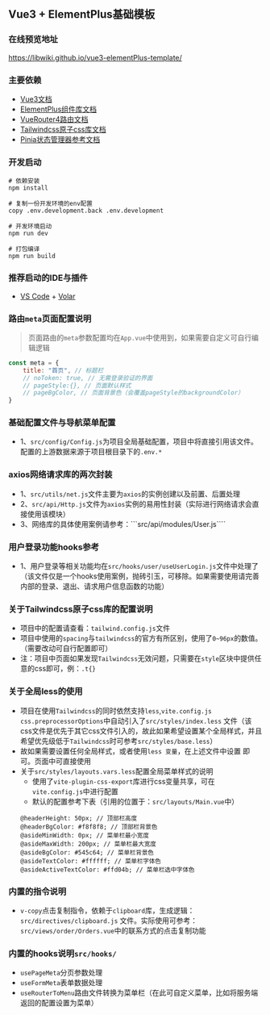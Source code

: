 ## Vue3 + ElementPlus基础模板

### 在线预览地址

<a target="_blank" href="https://libwiki.github.io/vue3-elementPlus-template/">https://libwiki.github.io/vue3-elementPlus-template/ </a>

### 主要依赖

* [Vue3文档](https://v3.cn.vuejs.org/)
* [ElementPlus组件库文档](https://element-plus.gitee.io/zh-CN/)
* [VueRouter4路由文档](https://router.vuejs.org/zh/)
* [Tailwindcss原子css库文档](https://www.tailwindcss.cn/)
* [Pinia状态管理器参考文档](https://pinia.web3doc.top//)

### 开发启动

```shell
# 依赖安装
npm install

# 复制一份开发环境的env配置
copy .env.development.back .env.development

# 开发环境启动
npm run dev

# 打包编译
npm run build

```

### 推荐启动的IDE与插件

- [VS Code](https://code.visualstudio.com/) + [Volar](https://marketplace.visualstudio.com/items?itemName=Vue.volar)

### 路由```meta```页面配置说明

> 页面路由的```meta```参数配置均在```App.vue```中使用到，如果需要自定义可自行编辑逻辑

```js
const meta = {
    title: "首页", // 标题栏
    // noToken: true, // 无需登录验证的界面
    // pageStyle:{}, // 页面默认样式
    // pageBgColor, // 页面背景色（会覆盖pageStyle的backgroundColor）
}
```

### 基础配置文件与导航菜单配置

* 1、```src/config/Config.js```为项目全局基础配置，项目中将直接引用该文件。配置的上游数据来源于项目根目录下的```.env.*```

### axios网络请求库的两次封装

* 1、```src/utils/net.js```文件主要为```axios```的实例创建以及前置、后置处理
* 2、```src/api/Http.js```文件为```axios```实例的易用性封装（实际进行网络请求会直接使用该模块）
* 3、网络库的具体使用案例请参考：```src/api/modules/User.js````

### 用户登录功能hooks参考

* 1、用户登录等相关功能均在```src/hooks/user/useUserLogin.js```文件中处理了（该文件仅是一个hooks使用案例，抛砖引玉，可移除。如果需要使用请完善内部的登录、退出、请求用户信息函数的功能）

### 关于Tailwindcss原子css库的配置说明

* 项目中的配置请查看：```tailwind.config.js```文件
* 项目中使用的```spacing```与```tailwindcss```的官方有所区别，使用了```0~96px```的数值。（需要改动可自行配置即可）
* 注：项目中页面如果发现```Tailwindcss```无效问题，只需要在```style```区块中提供任意的css即可，例：```.t{}```

### 关于全局less的使用

* 项目在使用```Tailwindcss```的同时依然支持```less```,```vite.config.js css.preprocessorOptions```中自动引入了```src/styles/index.less```
  文件（该css文件是优先于其它css文件引入的，故此如果希望设置某个全局样式，并且希望优先级低于```Tailwindcss```时可参考```src/styles/base.less```）
* 故如果需要设置任何全局样式，或者使用```less 变量```，在上述文件中设置 即可。页面中可直接使用
* 关于```src/styles/layouts.vars.less```配置全局菜单样式的说明
    * 使用了```vite-plugin-css-export```库进行css变量共享，可在```vite.config.js```中进行配置
    * 默认的配置参考下表（引用的位置于：```src/layouts/Main.vue```中）
  ```less
  @headerHeight: 50px; // 顶部栏高度
  @headerBgColor: #f8f8f8; // 顶部栏背景色
  @asideMinWidth: 0px; // 菜单栏最小宽度
  @asideMaxWidth: 200px; // 菜单栏最大宽度
  @asideBgColor: #545c64; // 菜单栏背景色
  @asideTextColor: #ffffff; // 菜单栏字体色
  @asideActiveTextColor: #ffd04b; // 菜单栏选中字体色
  ```

### 内置的指令说明

* ```v-copy```点击复制指令，依赖于```clipboard```库，生成逻辑：```src/directives/clipboard.js```
  文件。实际使用可参考：```src/views/order/Orders.vue```中的联系方式的点击复制功能

### 内置的hooks说明```src/hooks/```

* ```usePageMeta```分页参数处理
* ```useFormMeta```表单数据处理
* ```useRouterToMenu```路由文件转换为菜单栏（在此可自定义菜单，比如将服务端返回的配置设置为菜单） 


